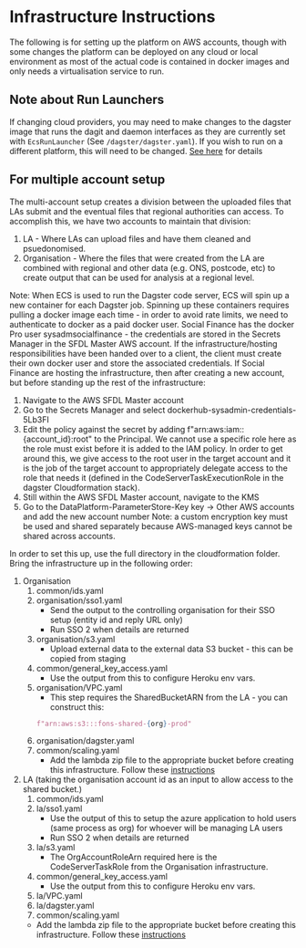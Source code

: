 # Infrastructure Instructions
The following is for setting up the platform on 
AWS accounts, though with some changes the platform 
can be deployed on any cloud or local environment 
as most of the actual code is contained in docker 
images and only needs a virtualisation service to run.

## Note about Run Launchers
If changing cloud providers, you may need to make 
changes to the dagster image that runs the dagit 
and daemon interfaces as they are currently 
set with `EcsRunLauncher` 
(See `/dagster/dagster.yaml`). 
If you wish to run on a different platform, this will 
need to be changed. [See here](https://docs.dagster.io/deployment/run-launcher) 
for details

## For multiple account setup
The multi-account setup creates a division between the uploaded files that LAs submit and the eventual 
files that regional authorities can access. To accomplish this, we have two accounts to maintain that division:
1. LA - Where LAs can upload files and have them cleaned and psuedonomised.
2. Organisation - Where the files that were created from the LA are combined with regional and other data (e.g. ONS, 
postcode, etc) to create output that can be used for analysis at a regional level.

Note: When ECS is used to run the Dagster code server, ECS will spin up a new container for each Dagster
job. Spinning up these containers requires pulling a docker image each time - in order to avoid rate 
limits, we need to authenticate to docker as a paid docker user. Social Finance has the docker Pro user
sysadmsocialfinance - the credentials are stored in the Secrets Manager in the SFDL Master AWS account. 
If the infrastructure/hosting responsibilities have been handed over to a client, the client must create their 
own docker user and store the associated credentials. If Social Finance are hosting the infrastructure, 
then after creating a new account, but before standing up the rest of the infrastructure:
1. Navigate to the AWS SFDL Master account 
2. Go to the Secrets Manager and select dockerhub-sysadmin-credentials-5Lb3FI
3. Edit the policy against the secret by adding f"arn:aws:iam::{account_id}:root" to the Principal. We cannot use
a specific role here as the role must exist before it is added to the IAM policy. In order to get around this, we give
access to the root user in the target account and it is the job of the target account to appropriately delegate access
to the role that needs it (defined in the CodeServerTaskExecutionRole in the dagster Cloudformation stack).
4. Still within the AWS SFDL Master account, navigate to the KMS
5. Go to the DataPlatform-ParameterStore-Key key -> Other AWS accounts and add the new account number
Note: a custom encryption key must be used and shared separately because AWS-managed keys cannot be shared across accounts.

In order to set this up, use the full directory in the cloudformation folder. Bring the infrastructure up in the following order:
1. Organisation
   1. common/ids.yaml
   2. organisation/sso1.yaml 
      * Send the output to the controlling organisation for their SSO setup (entity id and reply URL only)
      * Run SSO 2 when details are returned
   3. organisation/s3.yaml
      * Upload external data to the external data S3 bucket - this can be copied from
      staging
   4. common/general_key_access.yaml
      * Use the output from this to configure Heroku env vars.
   5. organisation/VPC.yaml
      * This step requires the SharedBucketARN from the LA - you can construct this:
      ```python
      f"arn:aws:s3:::fons-shared-{org}-prod"
      ```
   6. organisation/dagster.yaml
   7. common/scaling.yaml
      * Add the lambda zip file to the appropriate bucket before creating this infrastructure. Follow
      these [instructions](../infrastructure/environments/cloudformation/full/common/lambda/ecs_scale/README.md)
2. LA (taking the organisation account id as an input to allow access to the shared bucket.)
   1. common/ids.yaml
   2. la/sso1.yaml
      * Use the output of this to setup the azure application to hold users (same process as org) for 
      whoever will be managing LA users
      * Run SSO 2 when details are returned
   3. la/s3.yaml
      * The OrgAccountRoleArn required here is the CodeServerTaskRole from the Organisation infrastructure.
   4. common/general_key_access.yaml
      * Use the output from this to configure Heroku env vars.
   5. la/VPC.yaml
   6. la/dagster.yaml
   7. common/scaling.yaml
     * Add the lambda zip file to the appropriate bucket before creating this infrastructure. Follow
      these [instructions](../infrastructure/environments/cloudformation/full/common/lambda/ecs_scale/README.md)